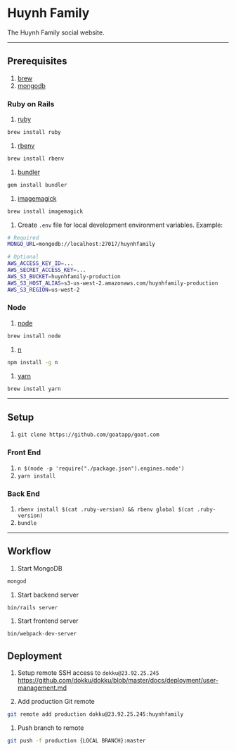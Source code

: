 # Huynh Family

The Huynh Family social website.

---

## Prerequisites

1. [brew](http://brew.sh)
1. [mongodb](https://www.mongodb.com/download-center/v2/community)

### Ruby on Rails
1. [ruby](https://www.ruby-lang.org/en/documentation/installation/)

  ```sh
  brew install ruby
  ```

1. [rbenv](https://github.com/sstephenson/rbenv#installation)

  ```sh
  brew install rbenv
  ```

1. [bundler](https://bundler.io/)

  ```sh
  gem install bundler
  ```

1. [imagemagick](https://www.imagemagick.org/script/command-line-processing.php)

  ```sh
  brew install imagemagick
  ```

1. Create `.env` file for local development environment variables. Example:

  ```sh
  # Required
  MONGO_URL=mongodb://localhost:27017/huynhfamily

  # Optional
  AWS_ACCESS_KEY_ID=...
  AWS_SECRET_ACCESS_KEY=...
  AWS_S3_BUCKET=huynhfamily-production
  AWS_S3_HOST_ALIAS=s3-us-west-2.amazonaws.com/huynhfamily-production
  AWS_S3_REGION=us-west-2
  ```


### Node
1. [node](http://nodejs.org/)

  ```sh
  brew install node
  ```

1. [n](https://github.com/tj/n)

  ```sh
  npm install -g n
  ```

1. [yarn](https://yarnpkg.com/en/docs/getting-started)

  ```sh
  brew install yarn
  ```

---

## Setup
1. `git clone https://github.com/goatapp/goat.com`

### Front End
1. `n $(node -p 'require("./package.json").engines.node')`
1. `yarn install`

### Back End
1. `rbenv install $(cat .ruby-version) && rbenv global $(cat .ruby-version)`
1. `bundle`

---

## Workflow
1. Start MongoDB
  ```sh
  mongod
  ```

1. Start backend server
  ```sh
  bin/rails server
  ```

1. Start frontend server
  ```sh
  bin/webpack-dev-server
  ```

## Deployment
1. Setup remote SSH access to `dokku@23.92.25.245`
  https://github.com/dokku/dokku/blob/master/docs/deployment/user-management.md

1. Add production Git remote

  ```sh
  git remote add production dokku@23.92.25.245:huynhfamily
  ```

1. Push branch to remote

  ```sh
  git push -f production {LOCAL BRANCH}:master
  ```
